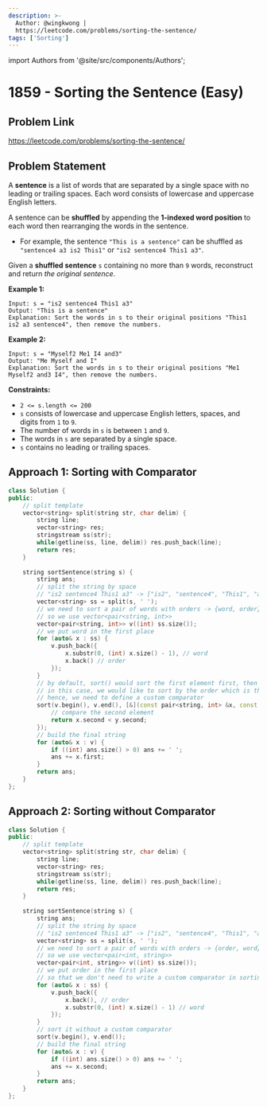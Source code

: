 ```yaml
---
description: >-
  Author: @wingkwong |
  https://leetcode.com/problems/sorting-the-sentence/
tags: ['Sorting']
---
```


import Authors from '@site/src/components/Authors';

# 1859 - Sorting the Sentence (Easy)

## Problem Link

https://leetcode.com/problems/sorting-the-sentence/

## Problem Statement

A **sentence** is a list of words that are separated by a single space with no leading or trailing spaces. Each word consists of lowercase and uppercase English letters.

A sentence can be **shuffled** by appending the **1-indexed word position** to each word then rearranging the words in the sentence.

* For example, the sentence `"This is a sentence"` can be shuffled as `"sentence4 a3 is2 This1"` or `"is2 sentence4 This1 a3"`.

Given a **shuffled sentence** `s` containing no more than `9` words, reconstruct and return _the original sentence_.

**Example 1:**

```
Input: s = "is2 sentence4 This1 a3"
Output: "This is a sentence"
Explanation: Sort the words in s to their original positions "This1 is2 a3 sentence4", then remove the numbers.
```

**Example 2:**

```
Input: s = "Myself2 Me1 I4 and3"
Output: "Me Myself and I"
Explanation: Sort the words in s to their original positions "Me1 Myself2 and3 I4", then remove the numbers.
```

**Constraints:**

* `2 <= s.length <= 200`
* `s` consists of lowercase and uppercase English letters, spaces, and digits from `1` to `9`.
* The number of words in `s` is between `1` and `9`.
* The words in `s` are separated by a single space.
* `s` contains no leading or trailing spaces.

## Approach 1: Sorting with Comparator

<Authors names="@wingkwong"/>

```cpp
class Solution {
public:
    // split template
    vector<string> split(string str, char delim) {
        string line;
        vector<string> res;
        stringstream ss(str);
        while(getline(ss, line, delim)) res.push_back(line);
        return res;
    }
    
    string sortSentence(string s) {
        string ans;
        // split the string by space
        // "is2 sentence4 This1 a3" -> ["is2", "sentence4", "This1", "a3"]
        vector<string> ss = split(s, ' ');
        // we need to sort a pair of words with orders -> {word, order}
        // so we use vector<pair<string, int>>
        vector<pair<string, int>> v((int) ss.size());
        // we put word in the first place
        for (auto& x : ss) {
            v.push_back({
                x.substr(0, (int) x.size() - 1), // word
                x.back() // order
            });
        }
        // by default, sort() would sort the first element first, then sort the second one
        // in this case, we would like to sort by the order which is the second element 
        // hence, we need to define a custom comparator
        sort(v.begin(), v.end(), [&](const pair<string, int> &x, const pair<string, int>& y) {
            // compare the second element
            return x.second < y.second;
        });
        // build the final string
        for (auto& x : v) {
            if ((int) ans.size() > 0) ans += ' '; 
            ans += x.first;
        }
        return ans;
    }
};
```

## Approach 2: Sorting without Comparator

<Authors names="@wingkwong"/>

```cpp
class Solution {
public:
    // split template
    vector<string> split(string str, char delim) {
        string line;
        vector<string> res;
        stringstream ss(str);
        while(getline(ss, line, delim)) res.push_back(line);
        return res;
    }
    
    string sortSentence(string s) {
        string ans;
        // split the string by space
        // "is2 sentence4 This1 a3" -> ["is2", "sentence4", "This1", "a3"]
        vector<string> ss = split(s, ' ');
        // we need to sort a pair of words with orders -> {order, word}
        // so we use vector<pair<int, string>>
        vector<pair<int, string>> v((int) ss.size());
        // we put order in the first place 
        // so that we don't need to write a custom comparator in sorting
        for (auto& x : ss) {
            v.push_back({
                x.back(), // order
                x.substr(0, (int) x.size() - 1) // word
            });
        }
        // sort it without a custom comparator
        sort(v.begin(), v.end());
        // build the final string
        for (auto& x : v) {
            if ((int) ans.size() > 0) ans += ' '; 
            ans += x.second;
        }
        return ans;
    }
};
```
